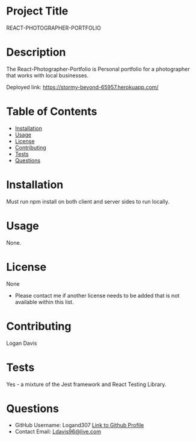 
# Project Title
REACT-PHOTOGRAPHER-PORTFOLIO
# Description
The React-Photographer-Portfolio is Personal portfolio for a photographer that works with local businesses.

Deployed link: https://stormy-beyond-65957.herokuapp.com/

# Table of Contents 
* [Installation](#installation)
* [Usage](#usage)
* [License](#license)
* [Contributing](#contributing)
* [Tests](#tests)
* [Questions](#questions)
    
# Installation
Must run npm install on both client and server sides to run locally.
# Usage
None.
# License 
None

* Please contact me if another license needs to be added that is not available within this list. 
# Contributing 
Logan Davis
# Tests
Yes - a mixture of the Jest framework and React Testing Library.
# Questions
* GitHub Username: 
Logand307
[Link to Github Profile](https://github.com/Logand307)
* Contact Email: 
Ldavis96@live.com
